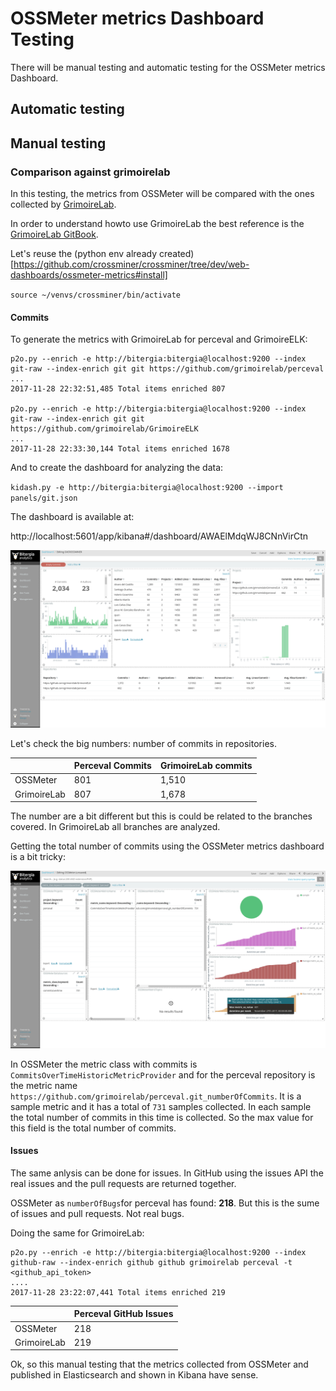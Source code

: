 # OSSMeter metrics Dashboard Testing

There will be manual testing and automatic testing for the OSSMeter metrics Dashboard.

## Automatic testing

## Manual testing

### Comparison against grimoirelab

In this testing, the metrics from OSSMeter will be compared with the ones collected by [GrimoireLab](https://grimoirelab.github.io/).

In order to understand howto use GrimoireLab the best reference is the [GrimoireLab GitBook](https://www.gitbook.com/book/grimoirelab/training/details).

Let's reuse the (python env already created)[https://github.com/crossminer/crossminer/tree/dev/web-dashboards/ossmeter-metrics#install]

`source ~/venvs/crossminer/bin/activate`


#### Commits

To generate the metrics with GrimoireLab for perceval and GrimoireELK:

```
p2o.py --enrich -e http://bitergia:bitergia@localhost:9200 --index git-raw --index-enrich git git https://github.com/grimoirelab/perceval
...
2017-11-28 22:32:51,485 Total items enriched 807

p2o.py --enrich -e http://bitergia:bitergia@localhost:9200 --index git-raw --index-enrich git git https://github.com/grimoirelab/GrimoireELK
...
2017-11-28 22:33:30,144 Total items enriched 1678
```

And to create the dashboard for analyzing the data:

`kidash.py -e http://bitergia:bitergia@localhost:9200 --import panels/git.json`

The dashboard is available at:

http://localhost:5601/app/kibana#/dashboard/AWAElMdqWJ8CNnVirCtn

![](grimoirelab.png?raw=true)

Let's check the big numbers: number of commits in repositories.

|| Perceval Commits  | GrimoireLab commits |
|--| ------------- | ------------- |
|OSSMeter|  801 | 1,510  |
|GrimoireLab|  807 | 1,678  |

The number are a bit different but this is could be related to the branches covered. In GrimoireLab all branches are analyzed.

Getting the total number of commits using the OSSMeter metrics dashboard is a bit tricky:

![](ossmeter-metrics-commits.png?raw=true)

In OSSMeter the metric class with commits is `CommitsOverTimeHistoricMetricProvider` and for the perceval repository is the metric name `https://github.com/grimoirelab/perceval.git_numberOfCommits`. It is a sample metric and it has a total of `731` samples collected. In each sample the total number of commits in this time is collected. So the max value for this field is the total number of commits.

#### Issues

The same anlysis can be done for issues. In GitHub using the issues API the real issues and the pull requests are returned together.

OSSMeter as `numberOfBugs`for perceval has found: **218**. But this is the sume of issues and pull requests. Not real bugs.

Doing the same for GrimoireLab:

```
p2o.py --enrich -e http://bitergia:bitergia@localhost:9200 --index github-raw --index-enrich github github grimoirelab perceval -t <github_api_token>
....
2017-11-28 23:22:07,441 Total items enriched 219
```
|| Perceval GitHub Issues  |
|--| ------------- |
|OSSMeter|  218 |
|GrimoireLab|  219 |

Ok, so this manual testing that the metrics collected from OSSMeter and published in Elasticsearch and shown in Kibana have sense.
